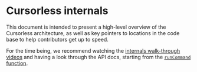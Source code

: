 # Cursorless internals

This document is intended to present a high-level overview of the Cursorless
architecture, as well as key pointers to locations in the code base to help
contributors get up to speed.

For the time being, we recommend watching the [internals walk-through
videos](https://youtube.com/playlist?list=PLkafpFOBVedScHi0dy_80DsHwnZIOSOTy)
and having a look through the API docs, starting from the [`runCommand`
function](api/classes/core_commandRunner_CommandRunner.CommandRunner#runcommand).

